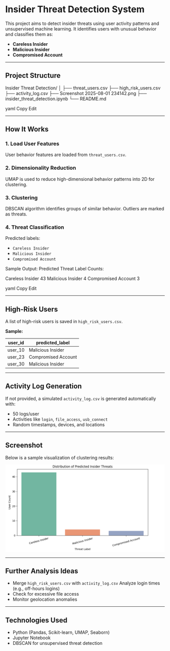 #  Insider Threat Detection System

This project aims to detect insider threats using user activity patterns and unsupervised machine learning. It identifies users with unusual behavior and classifies them as:

- **Careless Insider**
- **Malicious Insider**
- **Compromised Account**

---

##  Project Structure

Insider Threat Detection/
│
├── threat_users.csv
├── high_risk_users.csv
├── activity_log.csv
├── Screenshot 2025-08-01 234142.png
├── insider_threat_detection.ipynb
└── README.md

yaml
Copy
Edit

---

##  How It Works

### 1. Load User Features
User behavior features are loaded from `threat_users.csv`.

### 2. Dimensionality Reduction
UMAP is used to reduce high-dimensional behavior patterns into 2D for clustering.

### 3. Clustering
DBSCAN algorithm identifies groups of similar behavior. Outliers are marked as threats.

### 4. Threat Classification
Predicted labels:
- `Careless Insider`
- `Malicious Insider`
- `Compromised Account`

Sample Output:
Predicted Threat Label Counts:

Careless Insider 43
Malicious Insider 4
Compromised Account 3

yaml
Copy
Edit

---

##  High-Risk Users

A list of high-risk users is saved in `high_risk_users.csv`.

**Sample:**

| user_id  | predicted_label     |
|----------|---------------------|
| user_10  | Malicious Insider   |
| user_23  | Compromised Account |
| user_30  | Malicious Insider   |

---

##  Activity Log Generation

If not provided, a simulated `activity_log.csv` is generated automatically with:

- 50 logs/user
- Activities like `login`, `file_access`, `usb_connect`
- Random timestamps, devices, and locations

---

##  Screenshot

Below is a sample visualization of clustering results:

![Threat Detection Screenshot](Screenshot%202025-08-01%20234142.png)

---

##  Further Analysis Ideas

-  Merge `high_risk_users.csv` with `activity_log.csv`
   Analyze login times (e.g., off-hours logins)
-  Check for excessive file access
-  Monitor geolocation anomalies

---

##  Technologies Used

- Python (Pandas, Scikit-learn, UMAP, Seaborn)
- Jupyter Notebook
- DBSCAN for unsupervised threat detection
